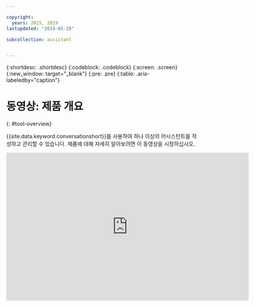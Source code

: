 ```yaml
---

copyright:
  years: 2015, 2019
lastupdated: "2019-05-28"

subcollection: assistant


---
```


{:shortdesc: .shortdesc}
{:codeblock: .codeblock}
{:screen: .screen}
{:new_window: target="_blank"}
{:pre: .pre}
{:table: .aria-labeledby="caption"}

# 동영상: 제품 개요
{: #tool-overview}

{{site.data.keyword.conversationshort}}를 사용하여 하나 이상의 어시스턴트를 작성하고 관리할 수 있습니다. 제품에 대해 자세히 알아보려면 이 동영상을 시청하십시오.

<p>
  <div class="embed-responsive embed-responsive-16by9">
    <iframe class="embed-responsive-item" id="youtubeplayer" title="Watson Assistant 제품 개요" type="text/html" width="640" height="390" src="https://www.youtube.com/embed/h-u-5f8fZtc?rel=0" frameborder="0" webkitallowfullscreen mozallowfullscreen allowfullscreen> </iframe>
  </div>
</p>
